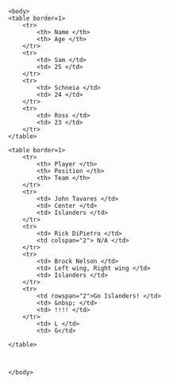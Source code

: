 <!DOCTYPE html>
<html>
	<head>
		<title></title>
	<style>
	</style>
	</head>
	
	<body>
	<table border=1>
		<tr>
			<th> Name </th>
			<th> Age </th>
		</tr>
		<tr>
			<td> Sam </td>
			<td> 25 </td>
		</tr>
		<tr>
			<td> Schneia </td>
			<td> 24 </td>
		</tr>
		<tr>
			<td> Ross </td>
			<td> 23 </td> 
		</tr>
	</table> 

	<table border=1> 
		<tr>
			<th> Player </th> 
			<th> Position </th>
			<th> Team </th>
		</tr>
		<tr>
			<td> John Tavares </td>
			<td> Center </td>
			<td> Islanders </td>
		</tr>
		<tr> 
			<td> Rick DiPietro </td>
			<td colspan="2"> N/A </td>
		</tr>
		<tr> 
			<td> Brock Nelson </td>
			<td> Left wing, Right wing </td>
			<td> Islanders </td>
		</tr>
		<tr>
			<td rowspan="2">Go Islanders! </td>
			<td> &nbsp; </td>
			<td> !!!! </td>
		</tr>
			<td> L </td>
			<td> G</td>
			
	</table>



	</body>
</html>